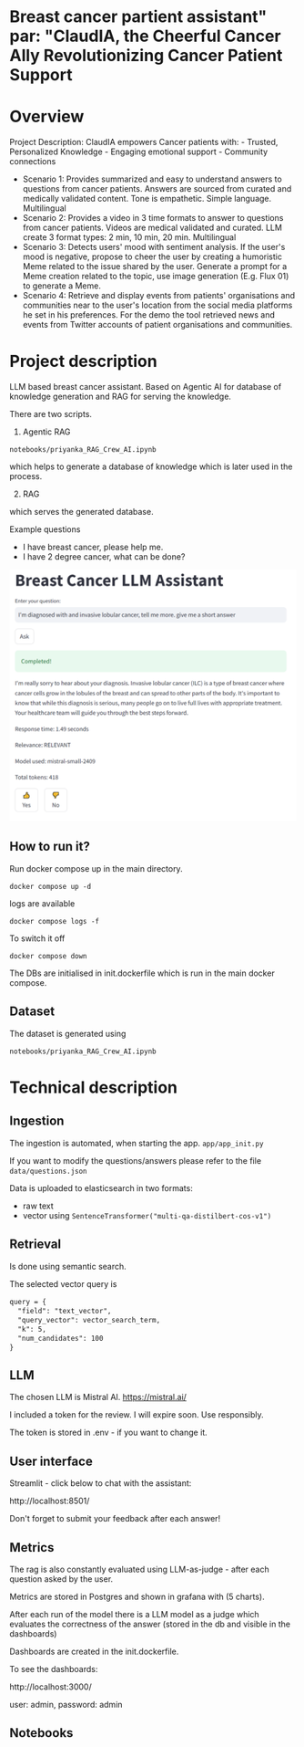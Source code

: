 # Breast cancer partient assistant" par: "ClaudIA, the Cheerful Cancer Ally Revolutionizing Cancer Patient Support

# Overview

Project Description: ClaudIA empowers Cancer patients with: - Trusted, Personalized Knowledge - Engaging emotional
support - Community connections
- Scenario 1: Provides summarized and easy to understand answers to questions from cancer patients. Answers are sourced
from curated and medically validated content. Tone is empathetic. Simple language. Multilingual
- Scenario 2: Provides a video in 3 time formats to answer to questions from cancer patients. Videos are medical validated
and curated. LLM create 3 format types: 2 min, 10 min, 20 min. Multilingual
- Scenario 3: Detects users' mood with sentiment analysis. If the user's mood is negative, propose to cheer the user by
creating a humoristic Meme related to the issue shared by the user. Generate a prompt for a Meme creation related to the
topic, use image generation (E.g. Flux 01) to generate a Meme.
- Scenario 4: Retrieve and display events from patients' organisations and communities near to the user's location from
the social media platforms he set in his preferences. For the demo the tool retrieved news and events from Twitter
accounts of patient organisations and communities.

# Project description

LLM based breast cancer assistant. Based on Agentic AI for database of knowledge generation and RAG for serving the
knowledge.

There are two scripts.

1. Agentic RAG

```
notebooks/priyanka_RAG_Crew_AI.ipynb
```

which helps to generate a database of knowledge which is later used in the process.

2. RAG

which serves the generated database.

Example questions

- I have breast cancer, please help me.
- I have 2 degree cancer, what can be done?

![img.png](img/img.png)

## How to run it?

Run docker compose up in the main directory.

```
docker compose up -d
```

logs are available

```
docker compose logs -f 
```

To switch it off

```
docker compose down
```

The DBs are initialised in init.dockerfile which is run in the main docker compose.

## Dataset

The dataset is generated using

```
notebooks/priyanka_RAG_Crew_AI.ipynb
```

# Technical description

## Ingestion

The ingestion is automated, when starting the app.
`app/app_init.py`

If you want to modify the questions/answers please refer to the file
`data/questions.json`

Data is uploaded to elasticsearch in two formats:

- raw text
- vector using `SentenceTransformer("multi-qa-distilbert-cos-v1")`

## Retrieval

Is done using semantic search.

The selected vector query is

```
query = {
  "field": "text_vector",
  "query_vector": vector_search_term,
  "k": 5,
  "num_candidates": 100
}
```

## LLM

The chosen LLM is Mistral AI.
https://mistral.ai/

I included a token for the review. I will expire soon. Use responsibly.

The token is stored in .env - if you want to change it.

## User interface

Streamlit - click below to chat with the assistant:

http://localhost:8501/

Don't forget to submit your feedback after each answer!

## Metrics

The rag is also constantly evaluated using LLM-as-judge - after each question asked by the user.

Metrics are stored in Postgres and shown in grafana with (5 charts).

After each run of the model there is a LLM model as a judge which evaluates the correctness of the answer (stored in the
db and visible in the dashboards)

Dashboards are created in the init.dockerfile.

To see the dashboards:

http://localhost:3000/

user: admin, password: admin

## Notebooks


